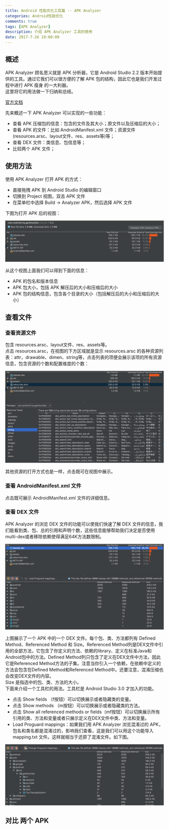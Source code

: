 ```yaml
---
title: Android 性能优化工具篇 -- APK Analyzer
categories: Android性能优化
comments: true
tags: [APK Analyzer]
description: 介绍 APK Analyzer 工具的使用
date: 2017-7-26 10:00:00
---
```


## 概述

APK Analyzer 顾名思义就是 APK 分析器，它是 Android Studio 2.2 版本开始提供的工具。通过它我们可以很方便的了解 APK 包的结构，因此它也是我们开发过程中进行 APK 瘦身 的一大利器。     
这里将它的用法做一下归纳和总结。    

[官方文档](https://developer.android.com/studio/build/apk-analyzer.html)

先来概述一下 APK Analyzer 可以实现的一些功能：

 - 查看 APK 压缩包的信息：包含的文件及其大小；原文件以及压缩后的大小；
 - 查看 APK 的文件：比如 AndroidManifest.xml 文件；资源文件(resources.arsc、layout文件、res、assets等)等；
 - 查看 DEX 文件：类信息、包信息等；
 - 比较两个 APK 文件；

## 使用方法

使用 APK Analyzer 打开 APK 的方式：

 - 直接拖拽 APK 到 Android Studio 的编辑窗口
 - 切换到 Project 视图，双击 APK 文件
 - 在菜单栏中选择 Build -> Analyzer APK，然后选择 APK 文件
 
下图为打开 APK 后的视图：

![效果图](/images/android-performance-optimization-apk-analyzer/open.png)

从这个视图上面我们可以得到下面的信息：

 - APK 的包名和版本信息
 - APK 包大小，包括 APK 解压后的大小和压缩后的大小
 - APK 包的结构信息，包含各个目录的大小（包括解压后的大小和压缩后的大小）
 
## 查看文件

### 查看资源文件

包含 resources.arsc、layout文件、res、assets等。    
点击 resources.arsc，在视图的下方区域就是显示 resources.arsc 的各种资源列表：attr，drawable、dimen、string等，点击列表的项便会展示该项的所有资源信息，包含资源的个数和配置维度的个数：    

![效果图](/images/android-performance-optimization-apk-analyzer/resources.png)

其他资源的打开方式也是一样，点击既可在视图中展示。

### 查看 AndroidManifest.xml 文件

点击既可展示 AndroidManifest.xml 文件的详细信息。

### 查看 DEX 文件

APK Analyzer 的浏览 DEX 文件的功能可以使我们快速了解 DEX 文件的信息，我们能看到类、包、总的引用和声明个数，这些信息能够帮助我们决定是否使用multi-dex或者移除依赖使得满足64K方法数限制。

![效果图](/images/android-performance-optimization-apk-analyzer/dex1.png)

上图展示了一个 APK 中的一个 DEX 文件。每个包、类、方法都列有 Defined Method、Referenced Method 和 Size。Referenced Method列是DEX文件中引用的全部方法，它包含了你定义的方法、依赖的library、定义在标准Java和Android包中的方法。Defined Method列只包含了定义在DEX文件中方法，因此它是Referenced Method方法的子集。注意当你引入一个依赖，在依赖中定义的方法会包含在Defined Method和Referenced Method中。还要注意，混淆压缩也会改变DEX文件的内容。    
Size 是指选中的包、类、方法的大小。    
下面来介绍一个工具栏的用法。工具栏是 Android Studio 3.0 才加入的功能。    

 - 点击 Show fields （f按钮）可以切换展示或者隐藏类的变量。
 - 点击 Show methods （m按钮）可以切换展示或者隐藏类的方法。
 - 点击 Show all referenced methods or fields（mf按钮）可以切换展示所有引用的类、方法和变量或者只展示定义在DEX文件中类、方法和变量。
 - Load Proguard mappings：如果我们用 APK Analyzer 浏览混淆过的 APK，包名和类名都是混淆过的，影响我们查看，这是我们可以用这个功能导入 mapping.txt 文件。这样就相当于还原了混淆文件。如下图。

![效果图](/images/android-performance-optimization-apk-analyzer/dex2.png)

## 对比 两个 APK 